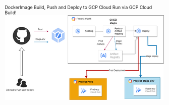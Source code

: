 DockerImage Build, Push and Deploy to GCP Cloud Run via GCP Cloud Build!
![](Project%20Design.png)


